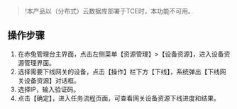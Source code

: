 >!本产品以（分布式）云数据库部署于TCE时，本功能不可用。

## 操作步骤
1. 在赤兔管理台主界面，点击左侧菜单【资源管理】>【设备资源】，进入设备资源管理界面。
2. 选择需要下线网关的设备，点击【操作】栏下方【下线】，系统弹出【下线网关设备资源】对话框。
3. 选择IP，输入验证码。 
4. 点击【确定】，进入任务流程页面，可查看网关设备资源下线进度和结果。
